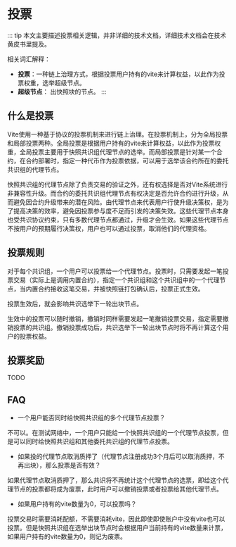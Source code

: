 # 投票

::: tip
本文主要描述投票相关逻辑，并非详细的技术文档，详细技术文档会在技术黄皮书里提及。

相关词汇解释：
* **投票**：一种链上治理方式，根据投票用户持有的vite来计算权益，以此作为投票权重，选举超级节点。
* **超级节点**： 出快照块的节点。
:::

## 什么是投票

Vite使用一种基于协议的投票机制来进行链上治理。在投票机制上，分为全局投票和局部投票两种。全局投票是根据用户持有的vite来计算权益，以此作为投票权重，全局投票主要用于快照共识组代理节点的选举。而局部投票是针对某一个合约，在合约部署时，指定一种代币作为投票依据，可以用于选举该合约所在的委托共识组的代理节点。

快照共识组的代理节点除了负责交易的验证之外，还有权选择是否对Vite系统进行非兼容性升级。而合约的委托共识组代理节点有权决定是否允许合约进行升级，从而避免因合约升级带来的潜在风险。由代理节点来代表用户行使升级决策权，是为了提高决策的效率，避免因投票参与度不足而引发的决策失效。这些代理节点本身也受共识协议约束，只有多数代理节点都通过，升级才会生效。如果这些代理节点不按用户的预期履行决策权，用户也可以通过投票，取消他们的代理资格。

## 投票规则

对于每个共识组，一个用户可以投票给一个代理节点。投票时，只需要发起一笔投票交易（实际上是调用内置合约），指定一个共识组和这个共识组中的一个代理节点，当内置合约接收这笔交易，并被快照链打包确认后，投票正式生效。

投票生效后，就会影响共识选举下一轮出块节点。

生效中的投票可以随时撤销，撤销时同样需要发起一笔撤销投票交易，指定需要撤销投票的共识组。撤销投票成功后，共识选举下一轮出块节点时将不再计算这个用户的投票权益。

## 投票奖励

TODO

## FAQ

* 一个用户能否同时给快照共识组的多个代理节点投票？

不可以。在测试网络中，一个用户只能给一个快照共识组的一个代理节点投票，但是可以同时给快照共识组和其他委托共识组的代理节点投票。

* 如果投的代理节点取消质押了（代理节点注册成功3个月后可以取消质押，不再出块），那么投票是否有效？

如果代理节点取消质押了，那么共识将不再统计这个代理节点的选票，即给这个代理节点的投票都将成为废票，此时用户可以撤销投票或者投票给其他代理节点。

* 如果用户持有的vite数量为0，可以投票吗？

投票交易时需要消耗配额，不需要消耗vite，因此即使即使账户中没有vite也可以投票。但是快照共识组在选举出块节点时会根据用户当前持有的vite数量来计票，如果用户持有的vite数量为0，则记为废票。
